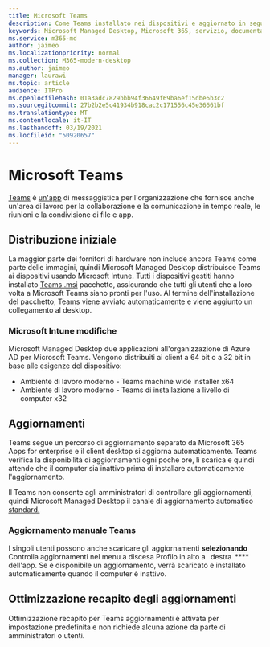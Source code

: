```yaml
---
title: Microsoft Teams
description: Come Teams installato nei dispositivi e aggiornato in seguito
keywords: Microsoft Managed Desktop, Microsoft 365, servizio, documentazione, app, app line-of-business, app LINEB
ms.service: m365-md
author: jaimeo
ms.localizationpriority: normal
ms.collection: M365-modern-desktop
ms.author: jaimeo
manager: laurawi
ms.topic: article
audience: ITPro
ms.openlocfilehash: 01a3adc7829bbb94f36649f69ba6ef15dbe6b3c2
ms.sourcegitcommit: 27b2b2e5c41934b918cac2c171556c45e36661bf
ms.translationtype: MT
ms.contentlocale: it-IT
ms.lasthandoff: 03/19/2021
ms.locfileid: "50920657"
---
```

# <a name="microsoft-teams"></a>Microsoft Teams

[Teams](https://www.microsoft.com/microsoft-365/microsoft-teams/group-chat-software) è [un'app](https://support.microsoft.com/office/microsoft-teams-basics-6d5f52e6-5306-4096-ac24-c3082b79eaf0) di messaggistica per l'organizzazione che fornisce anche un'area di lavoro per la collaborazione e la comunicazione in tempo reale, le riunioni e la condivisione di file e app.

## <a name="initial-deployment"></a>Distribuzione iniziale

La maggior parte dei fornitori di hardware non include ancora Teams come parte delle immagini, quindi Microsoft Managed Desktop distribuisce Teams ai dispositivi usando Microsoft Intune. Tutti i dispositivi gestiti hanno installato [Teams .msi](/MicrosoftTeams/msi-deployment#how-the-microsoft-teams-msi-package-works) pacchetto, assicurando che tutti gli utenti che a loro volta a Microsoft Teams siano pronti per l'uso. Al termine dell'installazione del pacchetto, Teams viene avviato automaticamente e viene aggiunto un collegamento al desktop.

### <a name="microsoft-intune-changes"></a>Microsoft Intune modifiche

Microsoft Managed Desktop due applicazioni all'organizzazione di Azure AD per Microsoft Teams. Vengono distribuiti ai client a 64 bit o a 32 bit in base alle esigenze del dispositivo:  

- Ambiente di lavoro moderno - Teams machine wide installer x64  
- Ambiente di lavoro moderno - Teams di installazione a livello di computer x32

## <a name="updates"></a>Aggiornamenti

Teams segue un percorso di aggiornamento separato da Microsoft 365 Apps for enterprise e il client desktop si aggiorna automaticamente. Teams verifica la disponibilità di aggiornamenti ogni poche ore, li scarica e quindi attende che il computer sia inattivo prima di installare automaticamente l'aggiornamento.  

Il Teams non consente agli amministratori di controllare gli aggiornamenti, quindi Microsoft Managed Desktop il canale di aggiornamento automatico [standard.](/microsoftteams/teams-client-update#can-admins-deploy-updates-instead-of-teams-auto-updating)

### <a name="manually-updating-teams"></a>Aggiornamento manuale Teams

I singoli utenti possono anche scaricare gli aggiornamenti **selezionando** Controlla aggiornamenti nel menu a discesa Profilo in alto a   destra  ****   dell'app. Se è disponibile un aggiornamento, verrà scaricato e installato automaticamente quando il computer è inattivo.

## <a name="delivery-optimization-of-updates"></a>Ottimizzazione recapito degli aggiornamenti

Ottimizzazione recapito per Teams aggiornamenti è attivata per impostazione predefinita e non richiede alcuna azione da parte di amministratori o utenti.